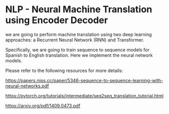 # NLP - Neural Machine Translation using Encoder Decoder

we are going to perform machine translation using two deep learning approaches: a Recurrent Neural Network (RNN) and Transformer.

Specifically, we are going to train sequence to sequence models for Spanish to English translation. Here we implement the neural network models.

Please refer to the following resources for more details:

https://papers.nips.cc/paper/5346-sequence-to-sequence-learning-with-neural-networks.pdf

https://pytorch.org/tutorials/intermediate/seq2seq_translation_tutorial.html

https://arxiv.org/pdf/1409.0473.pdf
